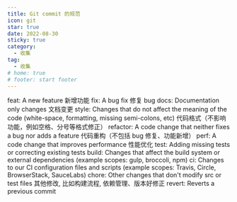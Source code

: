 ```yaml
---
title: Git commit 的规范
icon: git
star: true
date: 2022-08-30
sticky: true
category:
  - 收集
tag:
  - 收集
# home: true
# footer: start footer
---
```


feat:     A new feature 新增功能
fix:      A bug fix 修复 bug
docs:     Documentation only changes 文档变更
style:    Changes that do not affect the meaning of the code (white-space, formatting, missing semi-colons, etc) 代码格式（不影响功能，例如空格、分号等格式修正）
refactor: A code change that neither fixes a bug nor adds a feature 代码重构（不包括 bug 修复、功能新增）
perf:     A code change that improves performance 性能优化
test:     Adding missing tests or correcting existing tests
build:    Changes that affect the build system or external dependencies (example scopes: gulp, broccoli, npm)
ci:       Changes to our CI configuration files and scripts (example scopes: Travis, Circle, BrowserStack, SauceLabs)
chore:    Other changes that don't modify src or test files 其他修改, 比如构建流程, 依赖管理、版本好修正
revert:   Reverts a previous commit
